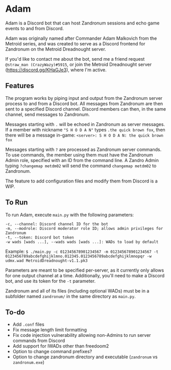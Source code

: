 # Adam
Adam is a Discord bot that can host Zandronum sessions and echo game events to and from Discord.

Adam was originally named after Commander Adam Malkovich from the Metroid series, and was created to serve as a Discord frontend for Zandronum on the Metroid Dreadnought server.

If you'd like to contact me about the bot, send me a friend request `@straw_man (CrazyWazy)#5915`, or join the Metroid Dreadnought server (https://discord.gg/KHaGJe3), where I'm active.

## Features

The program works by piping input and output from the Zandronum server process to and from a Discord bot. All messages from Zandronum are then sent to a specified Discord channel. Discord members can then, in the same channel, send messages to Zandronum.

Messages starting with `.` will be echoed in Zandronum as server messages. If a member with nickname `"S H O D A N"` types `.the quick brown fox`, then there will be a message in-game: `<server>: S H O D A N: the quick brown fox`

Messages starting with `?` are processed as Zandronum server commands. To use commands, the member using them must have the Zandronum Admin role, specified with an ID from the command line. A Zandro Admin typing `?changemap metdm02` will send the command `changemap metdm02` to Zandronum.

The feature to add configuration files and modify them from Discord is a WIP.

## To Run

To run Adam, execute `main.py` with the following parameters:

```
-c, --channel: Discord channel ID for the bot
-m, --modrole: Discord moderator role ID; allows admin privileges for Zandronum
-t, --token: Discord bot token
-w wads [wads ...], --wads wads [wads ...]: WADs to load by default
```

Example:
`$ ./main.py -c 012345678901234567 -m 012345678901234567 -t 0123456789abcdefghijklmno.012345.0123456789abcdefghijklmnopqr -w udmx.wad MetroidDreadnought-v1.1.pk3`

Parameters are meant to be specified per-server, as it currently only allows for one output channel at a time. Additionally, you'll need to make a Discord bot, and use its token for the `-t` parameter.

Zandronum and all of its files (including optional WADs) must be in a subfolder named `zandronum/` in the same directory as `main.py`.

## To-do
- Add `.conf` files
- Fix message length limit formatting
- Fix code injection vulnerability allowing non-Admins to run server commands from Discord
- Add support for IWADs other than freedoom2
- Option to change command prefixes?
- Option to change zandronum directory and executable (`zandronum` vs `zandronum.exe`)
